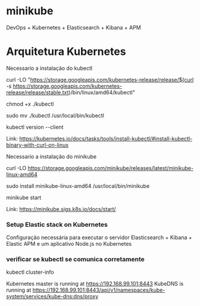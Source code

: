 # minikube
DevOps + Kubernetes + Elasticsearch + Kibana + APM


# Arquitetura Kubernetes 

Necessario a instalação do kubectl 

curl -LO "https://storage.googleapis.com/kubernetes-release/release/$(curl -s https://storage.googleapis.com/kubernetes-release/release/stable.txt)/bin/linux/amd64/kubectl"

chmod +x ./kubectl

sudo mv ./kubectl /usr/local/bin/kubectl

kubectl version --client

Link: https://kubernetes.io/docs/tasks/tools/install-kubectl/#install-kubectl-binary-with-curl-on-linux


Necessario a instalação do minikube

curl -LO https://storage.googleapis.com/minikube/releases/latest/minikube-linux-amd64

 sudo install minikube-linux-amd64 /usr/local/bin/minikube
 
 minikube start
 
 Link: https://minikube.sigs.k8s.io/docs/start/

### Setup Elastic stack on Kubernetes

Configuração necessária para executar o servidor Elasticsearch + Kibana + Elastic APM e um aplicativo Node.js no Kubernetes

### verificar se kubectl se comunica corretamente

kubectl cluster-info

Kubernetes master is running at https://192.168.99.101:8443
KubeDNS is running at https://192.168.99.101:8443/api/v1/namespaces/kube-system/services/kube-dns:dns/proxy



